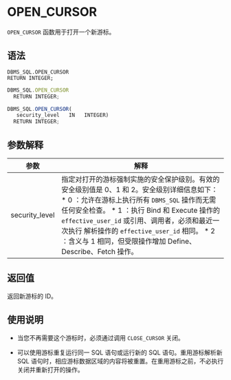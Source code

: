 OPEN_CURSOR 
================================

`OPEN_CURSOR` 函数用于打开一个新游标。

语法 
-----------

```unknow
DBMS_SQL.OPEN_CURSOR
RETURN INTEGER;
```



```javascript
DBMS_SQL.OPEN_CURSOR
  RETURN INTEGER;

DBMS_SQL.OPEN_CURSOR(
   security_level   IN   INTEGER)
  RETURN INTEGER;
```



参数解释 
-------------------------



|     **参数**     |                                                                                                                                                                                       **解释**                                                                                                                                                                                        |
|----------------|-------------------------------------------------------------------------------------------------------------------------------------------------------------------------------------------------------------------------------------------------------------------------------------------------------------------------------------------------------------------------------------|
| security_level | 指定对打开的游标强制实施的安全保护级别。有效的安全级别值是 0、1 和 2。安全级别详细信息如下： * 0 ：允许在游标上执行所有 `DBMS_SQL` 操作而无需任何安全检查。   * 1 ：执行 Bind 和 Execute 操作的 `effective_user_id` 或引用、调用者，必须和最近一次执行 解析操作的 `effective_user_id` 相同。   * 2 ：含义与 1 相同，但受限操作增加 Define、Describe、Fetch 操作。    |



返回值 
------------------------

返回新游标的 ID。

使用说明 
-------------------------

* 当您不再需要这个游标时，必须通过调用 `CLOSE_CURSOR` 关闭。

  

* 可以使用游标重复运行同一 SQL 语句或运行新的 SQL 语句。重用游标解析新 SQL 语句时，相应游标数据区域的内容将被重置。在重用游标之前，不必执行关闭并重新打开的操作。

  



